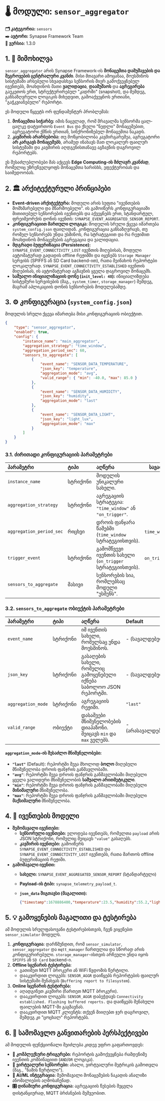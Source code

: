 # 🌡️ მოდული: `sensor_aggregator`

**🗂️ კატეგორია:** `sensors`  
**✒️ ავტორი:** Synapse Framework Team  
**🔖 ვერსია:** 1.3.0

## 1. 📜 მიმოხილვა

`sensor_aggregator` არის Synapse Framework-ის **მონაცემთა დამუშავების და შეგროვების ცენტრალური კვანძი**. მისი მთავარი ამოცანაა, მოუსმინოს სისტემაში არსებული სხვადასხვა სენსორის მიერ გამოქვეყნებულ ივენთებს, მოახდინოს მათი **ვალიდაცია**, **დაამუშაოს** და **აგრეგირება** გაუკეთოს ერთ, სტრუქტურირებულ "კადრში" (snapshot), და შემდეგ, განსაზღვრული ლოგიკის მიხედვით, გამოაქვეყნოს ერთიანი, "გაჭკვიანებული" რეპორტი.

ეს მოდული წყვეტს ორ ფუნდამენტურ პრობლემას:

1. **მონაცემთა სიჭარბე:** იმის ნაცვლად, რომ მრავალმა სენსორმა ცალ-ცალკე დატვირთოს `Event Bus` და ქსელი "ნედლი" მონაცემებით, აგრეგატორი ქმნის ერთიან, სინქრონიზებულ მონაცემთა ნაკადს.
2. **კავშირის არარსებობა:** თუ მოწყობილობა კავშირგარეშეა, აგრეგატორი **არ კარგავს მონაცემებს**, არამედ ინახავს მათ ლოკალურ ფაილურ სისტემაში და კავშირის აღდგენისთანავე აგზავნის დაგროვილ რეპორტებს.

ეს შესაძლებლობები მას აქცევს **Edge Computing-ის მძლავრ კვანძად**, რომელიც უზრუნველყოფს მონაცემთა ხარისხს, ეფექტურობას და საიმედოობას.

## 2. 🏛️ არქიტექტურული პრინციპები

- **Event-driven არქიტექტურა:** მოდული არის სუფთა "ივენთების მომხმარებელი და მწარმოებელი". ის გამოიწერს კონფიგურაციაში მითითებულ სენსორების ივენთებს და აქვეყნებს ერთ, სტანდარტულ, ფრეიმვორქის დონის ივენთს: `SYNAPSE_EVENT_AGGREGATED_SENSOR_REPORT`.
- **კონფიგურაციით მართული ლოგიკა:** მოდულის სრული ქცევა იმართება `system_config.json` ფაილიდან. კონფიგურაცია განსაზღვრავს, თუ რომელ სენსორებს უნდა უსმინოს, რა სტრატეგიით და რა რეჟიმით მოახდინოს მონაცემების აგრეგაცია და ვალიდაცია.
- **მდგრადი ბუფერიზაცია (Persistence):** `SYNAPSE_EVENT_CONNECTIVITY_LOST` ივენთის მიღებისას, მოდული ავტომატურად გადადის offline რეჟიმში და იყენებს `Storage Manager` სერვისს (SPIFFS ან SD Card backend-ით), რათა შეინახოს რეპორტები ლოკალურად. `SYNAPSE_EVENT_CONNECTIVITY_ESTABLISHED` ივენთის მიღებისას, ის ავტომატურად აგზავნის ყველა დაგროვილ მონაცემს.
- **საშუალო ინიციალიზაციის დონე (`init_level: 48`):** ინიციალიზდება სისტემური სერვისების (მაგ., `system_timer`, `storage_manager`) შემდეგ, მაგრამ აპლიკაციის დონის სენსორების მოდულებამდე.

## 3. ⚙️ კონფიგურაცია (`system_config.json`)

მოდულის სრული ქცევა იმართება მისი კონფიგურაციის ობიექტით.

```json
{
    "type": "sensor_aggregator",
    "enabled": true,
    "config": {
        "instance_name": "main_aggregator",
        "aggregation_strategy": "time_window",
        "aggregation_period_sec": 60,
        "sensors_to_aggregate": [
            {
                "event_name": "SENSOR_DATA_TEMPERATURE",
                "json_key": "temperature",
                "aggregation_mode": "avg",
                "valid_range": { "min": -40.0, "max": 85.0 }
            },
            {
                "event_name": "SENSOR_DATA_HUMIDITY",
                "json_key": "humidity",
                "aggregation_mode": "last"
            },
            {
                "event_name": "SENSOR_DATA_LIGHT",
                "json_key": "light_lux",
                "aggregation_mode": "max"
            }
        ]
    }
}
```

### 3.1. ძირითადი კონფიგურაციის პარამეტრები

| პარამეტრი | ტიპი | აღწერა | სავალდებულო |
| :--- | :--- | :--- | :---: |
| `instance_name` | სტრიქონი | მოდულის უნიკალური სახელი. | ✅ |
| `aggregation_strategy` | სტრიქონი | აგრეგაციის სტრატეგია: `"time_window"` ან `"on_trigger"`. | ✅ |
| `aggregation_period_sec` | რიცხვი | დროის ფანჯარა წამებში (`time_window` სტრატეგიისთვის). | `time_window`-სთვის |
| `trigger_event` | სტრიქონი | გამომწვევი ივენთის სახელი (`on_trigger` სტრატეგიისთვის). | `on_trigger`-ისთვის |
| `sensors_to_aggregate` | მასივი | სენსორების სია, რომლებსაც მოდული "უსმენს". | ✅ |

### 3.2. `sensors_to_aggregate` ობიექტის პარამეტრები

| პარამეტრი | ტიპი | აღწერა | Default |
| :--- | :--- | :--- | :--- |
| `event_name` | სტრიქონი | იმ ივენთის სახელი, რომელსაც უნდა მოუსმინოს. | - (სავალდებულო) |
| `json_key` | სტრიქონი | გასაღების სახელი, რომელიც გამოყენებული იქნება საბოლოო JSON რეპორტში. | - (სავალდებულო) |
| `aggregation_mode` | სტრიქონი | აგრეგაციის რეჟიმი. | `"last"` |
| `valid_range` | ობიექტი | დასაშვები მნიშვნელობების დიაპაზონი. შეიცავს `min` და `max` ველებს. | - (არასავალდებულო) |

#### **`aggregation_mode`-ის შესაძლო მნიშვნელობები:**

- **`"last"`** (Default): რეპორტში შევა მხოლოდ **ბოლო** მიღებული მნიშვნელობა დროის ფანჯრის განმავლობაში.
- **`"avg"`**: რეპორტში შევა დროის ფანჯრის განმავლობაში მიღებული ყველა ვალიდური მნიშვნელობის **საშუალო არითმეტიკული**.
- **`"min"`**: რეპორტში შევა დროის ფანჯრის განმავლობაში მიღებული **მინიმალური** მნიშვნელობა.
- **`"max"`**: რეპორტში შევა დროის ფანჯრის განმავლობაში მიღებული **მაქსიმალური** მნიშვნელობა.

## 4. 📢 ივენთების მოდელი

- **შემომავალი ივენთები:**
  - **სენსორული ივენთები:** ელოდება ივენთებს, რომელთა `payload` არის JSON სტრიქონი, რომელიც შეიცავს `"value"` გასაღებს.
  - **კავშირის ივენთები:** გამოიწერს `SYNAPSE_EVENT_CONNECTIVITY_ESTABLISHED` და `SYNAPSE_EVENT_CONNECTIVITY_LOST` ივენთებს, რათა მართოს offline ბუფერიზაციის რეჟიმი.
- **გამომავალი ივენთი:**
  - **სახელი:** `SYNAPSE_EVENT_AGGREGATED_SENSOR_REPORT` (სტანდარტული)
  - **Payload-ის ტიპი:** `synapse_telemetry_payload_t`.
  - **`json_data` შიგთავსი (მაგალითი):**

    ```json
    {"timestamp":1678886400,"temperature":23.5,"humidity":55.2,"light_lux":350}
    ```

## 5. 💡 გამოყენების მაგალითი და ტესტირება

ამ მოდულის სრულფასოვანი ტესტირებისთვის, ჩვენ ვიყენებთ `sensor_simulator` მოდულს.

1. **კონფიგურაცია:** დარწმუნდით, რომ `sensor_simulator`, `sensor_aggregator` და `mqtt_manager` ჩართულია და სწორად არის კონფიგურირებული. `storage_manager`-ისთვის არჩეული უნდა იყოს `SPIFFS` ან `SD Card` backend-ი.
2. **Offline სცენარის ტესტირება:**
    - გათიშეთ MQTT ბროკერი ან WiFi წვდომის წერტილი.
    - დააკვირდით ლოგებს: `SENSOR_AGGR` დაიწყებს რეპორტების ფაილურ სისტემაში შენახვას (`Buffering report to filesystem`).
3. **Online სცენარის ტესტირება:**
    - აღადგინეთ კავშირი (ჩართეთ MQTT ბროკერი).
    - დააკვირდით ლოგებს: `SENSOR_AGGR` დაბეჭდავს `Connectivity established. Flushing buffered reports.` და დაიწყებს შენახული ფაილების MQTT-ში გაგზავნას.
    - დააკვირდით MQTT კლიენტს: თქვენ მიიღებთ ჯერ დაგროვილ, შემდეგ კი "ცოცხალ" რეპორტებს.

## 6. 🚀 სამომავლო განვითარების პერსპექტივები

ამ მოდულის ფუნქციონალი შეიძლება კიდევ უფრო გაფართოვდეს:

- **🔄 კომპლექსური ტრიგერები:** რეპორტის გამოქვეყნება რამდენიმე ივენთის კომბინაციით (`AND`/`OR` ლოგიკა).
- **🧩 ვირტუალური სენსორები:** ახალი, ვირტუალური მეტრიკის გამოთვლა (მაგ., "ნამის წერტილი").
- **🤖 AI/ML ინტეგრაცია:** შემომავალი მონაცემების ნაკადის ანალიზი ანომალიების აღმოსაჩენად.
- **🎛️ დინამიური კონფიგურაცია:** აგრეგაციის წესების შეცვლა დისტანციურად, MQTT ბრძანების მეშვეობით.
